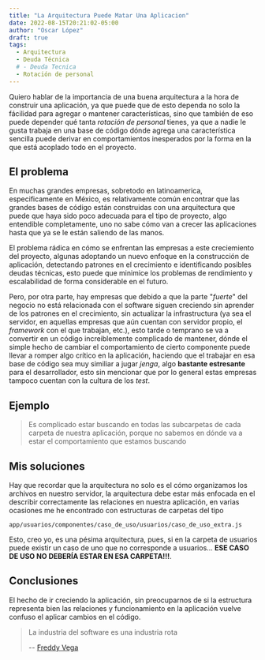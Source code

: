 ```yaml
---
title: "La Arquitectura Puede Matar Una Aplicacion"
date: 2022-08-15T20:21:02-05:00
author: "Oscar López"
draft: true 
tags: 
  - Arquitectura
  - Deuda Técnica
  # - Deuda Tecnica 
  - Rotación de personal
---
```


Quiero hablar de la importancia de una buena arquitectura a la hora de construir una aplicación, ya que puede que 
de esto dependa no solo la fácilidad para agregar o mantener características, sino que también de eso puede depender 
qué tanta *rotación de personal* tienes, ya que a nadie le gusta trabaja en una base de código dónde agrega una característica 
sencilla puede derivar en comportamientos inesperados por la forma en la que está acoplado todo en el proyecto. 

## El problema

En muchas grandes empresas, sobretodo en latinoamerica, especificamente en México, es relativamente común encontrar que las grandes 
bases de código están construidas con una arquitectura que puede que haya sido poco adecuada para el tipo de proyecto, algo entendible completamente, uno no sabe cómo van a crecer las aplicaciones hasta que ya se le están saliendo de las manos. 

El problema rádica en cómo se enfrentan las empresas a este creciemiento del proyecto, algunas adoptando un nuevo enfoque en la construcción de aplicación, detectando patrones en el crecimiento e identificando posibles deudas técnicas, esto puede que minimice los problemas de rendimiento y escalabilidad de forma considerable en el futuro. 

Pero, por otra parte, hay empresas que debido a que la parte "*fuerte*" del negocio no está relacionada con el software siguen creciendo 
sin aprender de los patrones en el crecimiento, sin actualizar la infrastructura (ya sea el servidor, en aquellas empresas que aún 
cuentan con servidor propio, el *framework* con el que trabajan, etc.), esto tarde o temprano se va a convertir en un código 
increiblemente complicado de mantener, dónde el simple hecho de cambiar el comportamiento de cierto componente puede llevar a romper algo 
crítico en la aplicación, haciendo que el trabajar en esa base de código sea muy similiar a jugar *jenga*, algo **bastante estresante** para el desarrollador, esto sin mencionar que por lo general estas empresas tampoco cuentan con la cultura de los *test*. 

## Ejemplo 
> Es complicado estar buscando en todas las subcarpetas de cada carpeta de nuestra aplicación, porque no sabemos en dónde va a estar el 
> comportamiento que estamos buscando 


## Mis soluciones 

Hay que recordar que la arquitectura no solo es el cómo organizamos los archivos en nuestro servidor, la arquitectura debe estar más 
enfocada en el describir correctamente las relaciones en nuestra aplicación, en varias ocasiones me he encontrado con estructuras de 
carpetas del tipo 

`app/usuarios/componentes/caso_de_uso/usuarios/caso_de_uso_extra.js`

Esto, creo yo, es una pésima arquitectura, pues, si en la carpeta de usuarios puede existir un caso de uno que no corresponde a usuarios... **ESE CASO DE USO NO DEBERÍA ESTAR EN ESA CARPETA!!!**. 

## Conclusiones 



El hecho de ir creciendo la aplicación, sin preocuparnos de si la estructura representa bien las relaciones y funcionamiento en la aplicación vuelve confuso el aplicar cambios en el código. 




> La industria del software es una industria rota 
>
> -- [Freddy Vega](https://twitter.com/freddier)
